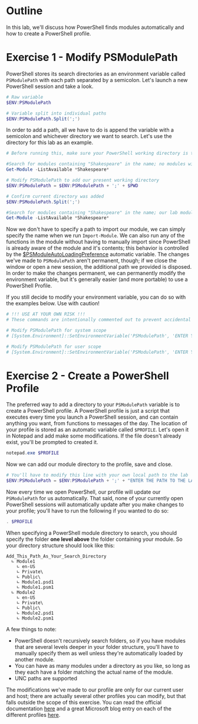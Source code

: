 # Outline
In this lab, we'll discuss how PowerShell finds modules automatically and how to create a PowerShell profile.

# Exercise 1 - Modify PSModulePath

PowerShell stores its search directories as an environment variable called `PSModulePath` with each path separated by a semicolon. Let's launch a new PowerShell session and take a look.
```powershell
# Raw variable
$ENV:PSModulePath

# Variable split into individual paths
$ENV:PSModulePath.Split(';')
```

In order to add a path, all we have to do is append the variable with a semicolon and whichever directory we want to search. Let's use the directory for this lab as an example.
```powershell
# Before running this, make sure your PowerShell working directory is the same folder as the file you're currently reading!

#Search for modules containing "Shakespeare" in the name; no modules will be returned
Get-Module -ListAvailable *Shakespeare*

# Modify PSModulePath to add our present working directory
$ENV:PSModulePath = $ENV:PSModulePath + ';' + $PWD

# Confirm current directory was added
$ENV:PSModulePath.Split(';')

#Search for modules containing "Shakespeare" in the name; our lab module should now be returned
Get-Module -ListAvailable *Shakespeare*
```

Now we don't have to specify a path to import our module, we can simply specify the name when we run `Import-Module`. We can also run any of the functions in the module without having to manually import since PowerShell is already aware of the module and it's contents; this behavior is controlled by the [$PSModuleAutoLoadingPreference](https://learn.microsoft.com/en-us/powershell/module/microsoft.powershell.core/about/about_preference_variables?view=powershell-7.5#psmoduleautoloadingpreference) automatic variable. The changes we've made to `PSModulePath` aren't permanent, though; if we close the window or open a new session, the additional path we provided is disposed. In order to make the changes permanent, we can permanently modify the environment variable, but it's generally easier (and more portable) to use a PowerShell Profile.

If you still decide to modify your environment variable, you can do so with the examples below. Use with caution!
```powershell
# !!! USE AT YOUR OWN RISK !!!
# These commands are intentionally commented out to prevent accidental execution; supply your own values before proceeding!

# Modify PSModulePath for system scope
# [System.Environment]::SetEnvironmentVariable('PSModulePath', 'ENTER YOUR VALUES HERE', 'Machine')

# Modify PSModulePath for user scope
# [System.Environment]::SetEnvironmentVariable('PSModulePath', 'ENTER YOUR VALUES HERE', 'User')
```

# Exercise 2 - Create a PowerShell Profile

The preferred way to add a directory to your `PSModulePath` variable is to create a PowerShell profile. A PowerShell profile is just a script that executes every time you launch a PowerShell session, and can contain anything you want, from functions to messages of the day. The location of your profile is stored as an automatic variable called `$PROFILE`. Let's open it in Notepad and add make some modifications. If the file doesn't already exist, you'll be prompted to created it.
```powershell
notepad.exe $PROFILE
```

Now we can add our module directory to the profile, save and close.
```powershell
# You'll have to modify this line with your own local path to the lab
$ENV:PSModulePath = $ENV:PSModulePath + ';' + "ENTER THE PATH TO THE LAB HERE"
```

Now every time we open PowerShell, our profile will update our `PSModulePath` for us automatically. That said, none of your currently open PowerShell sessions will automatically update after you make changes to your profile; you'll have to run the following if you wanted to do so:
```powershell
. $PROFILE
```

When specifying a PowerShell module directory to search, you should specify the folder **one level above** the folder containing your module. So your directory structure should look like this:
```
Add_This_Path_As_Your_Search_Directory
  ∟ Module1
    ∟ en-US
    ∟ Private\
    ∟ Public\
    ∟ Module1.psd1
    ∟ Module1.psm1
  ∟ Module2
    ∟ en-US
    ∟ Private\
    ∟ Public\
    ∟ Module2.psd1
    ∟ Module2.psm1
```

A few things to note:
- PowerShell doesn't recursively search folders, so if you have modules that are several levels deeper in your folder structure, you'll have to manually specify them as well unless they're automatically loaded by another module.
- You can have as many modules under a directory as you like, so long as they each have a folder matching the actual name of the module.
- UNC paths are supported

The modifications we've made to our profile are only for our current user and host; there are actually several other profiles you can modify, but that falls outside the scope of this exercise. You can read the official documentation [here](https://learn.microsoft.com/en-us/powershell/module/microsoft.powershell.core/about/about_profiles?view=powershell-7.5) and a great Microsoft blog entry on each of the different profiles [here](https://devblogs.microsoft.com/scripting/understanding-the-six-powershell-profiles/).